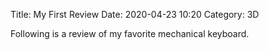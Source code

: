 Title: My First Review
Date: 2020-04-23 10:20
Category: 3D

Following is a review of my favorite mechanical keyboard.
